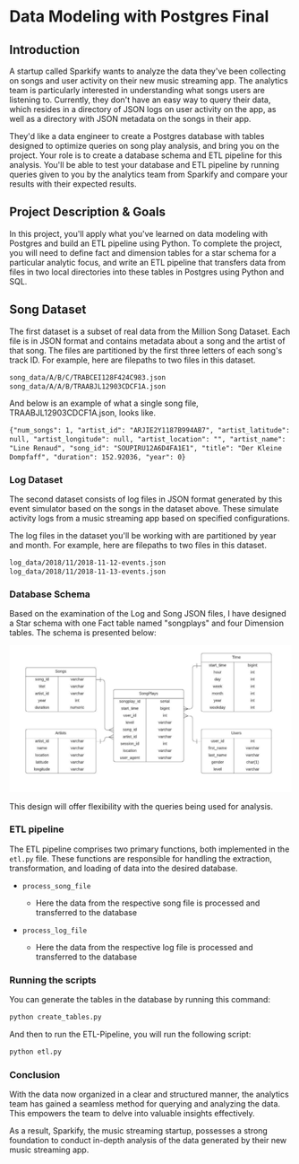 
# Data Modeling with Postgres Final

## Introduction

A startup called Sparkify wants to analyze the data they've been collecting on songs and user activity on their new music streaming app. The analytics team is particularly interested in understanding what songs users are listening to. Currently, they don't have an easy way to query their data, which resides in a directory of JSON logs on user activity on the app, as well as a directory with JSON metadata on the songs in their app.

They'd like a data engineer to create a Postgres database with tables designed to optimize queries on song play analysis, and bring you on the project. Your role is to create a database schema and ETL pipeline for this analysis. You'll be able to test your database and ETL pipeline by running queries given to you by the analytics team from Sparkify and compare your results with their expected results.

## Project Description & Goals

In this project, you'll apply what you've learned on data modeling with Postgres and build an ETL pipeline using Python. To complete the project, you will need to define fact and dimension tables for a star schema for a particular analytic focus, and write an ETL pipeline that transfers data from files in two local directories into these tables in Postgres using Python and SQL.



## Song Dataset
The first dataset is a subset of real data from the Million Song Dataset. Each file is in JSON format and contains metadata about a song and the artist of that song. The files are partitioned by the first three letters of each song's track ID. For example, here are filepaths to two files in this dataset.

```
song_data/A/B/C/TRABCEI128F424C983.json
song_data/A/A/B/TRAABJL12903CDCF1A.json
```

And below is an example of what a single song file, TRAABJL12903CDCF1A.json, looks like.

```
{"num_songs": 1, "artist_id": "ARJIE2Y1187B994AB7", "artist_latitude": null, "artist_longitude": null, "artist_location": "", "artist_name": "Line Renaud", "song_id": "SOUPIRU12A6D4FA1E1", "title": "Der Kleine Dompfaff", "duration": 152.92036, "year": 0}
```
### Log Dataset
The second dataset consists of log files in JSON format generated by this event simulator based on the songs in the dataset above. These simulate activity logs from a music streaming app based on specified configurations.

The log files in the dataset you'll be working with are partitioned by year and month. For example, here are filepaths to two files in this dataset.

```
log_data/2018/11/2018-11-12-events.json
log_data/2018/11/2018-11-13-events.json
```

### Database Schema

Based on the examination of the Log and Song JSON files, I have designed a Star schema with one Fact table named "songplays" and four Dimension tables. The schema is presented below:

<img src="images/ERD.jpeg" alt="ERD Diagram" width="800"/>

This design will offer flexibility with the queries being used for analysis.

### ETL pipeline

The ETL pipeline comprises two primary functions, both implemented in the `etl.py` file. These functions are responsible for handling the extraction, transformation, and loading of data into the desired database.

- `process_song_file`
  - Here the data from the respective song file is processed and transferred to the database

- `process_log_file`
  - Here the data from the respective log file is processed and transferred to the database

### Running the scripts
You can generate the tables in the database by running this command:
```bash
python create_tables.py
```
And then to run the ETL-Pipeline, you will run the following script:
```bash
python etl.py
```

### Conclusion
With the data now organized in a clear and structured manner, the analytics team has gained a seamless method for querying and analyzing the data. This empowers the team to delve into valuable insights effectively. 

As a result, Sparkify, the music streaming startup, possesses a strong foundation to conduct in-depth analysis of the data generated by their new music streaming app.